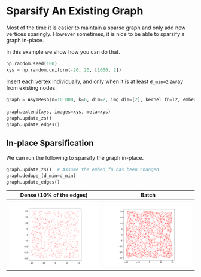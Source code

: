 
# Sparsify An Existing Graph

Most of the time it is easier to maintain a sparse graph and only add new vertices
sparingly. However sometimes, it is nice to be able to sparsify a graph in-place.

In this example we show how you can do that.

```python
np.random.seed(100)
xys = np.random.uniform(-20, 20, [1600, 2])
```

Insert each vertex individually, and only when it is at least `d_min=2` away 
from existing nodes.
```python
graph = AsymMesh(n=10_000, k=6, dim=2, img_dim=[2], kernel_fn=l2, embed_fn=id2D, d_max=20)

graph.extend(xys, images=xys, meta=xys)
graph.update_zs()
graph.update_edges()
```

## In-place Sparsification

We can run the following to sparsify the graph in-place.

```python
graph.update_zs()  # Assume the embed_fn has been changed.
graph.dedupe_(d_min=d_min)
graph.update_edges()
```
| **Dense (10% of the edges)** | **Batch** |
|:----------------------------:|:---------:|
| <img style="align-self:center;" src="figures/dense_graph.png?ts=295229" image="None" styles="{'margin': '0.5em'}" width="None" height="None"/> | <img style="align-self:center;" src="figures/batch_graph.png?ts=984425" image="None" styles="{'margin': '0.5em'}" width="None" height="None"/> |



